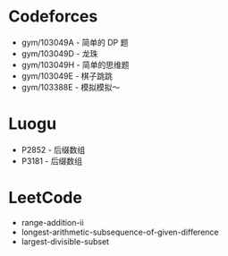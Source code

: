 # Codeforces
* gym/103049A - 简单的 DP 题
* gym/103049D - 龙珠
* gym/103049H - 简单的思维题
* gym/103049E - 棋子跳跳
* gym/103388E - 模拟模拟～

# Luogu
* P2852 - 后缀数组
* P3181 - 后缀数组

# LeetCode
* range-addition-ii
* longest-arithmetic-subsequence-of-given-difference
* largest-divisible-subset
